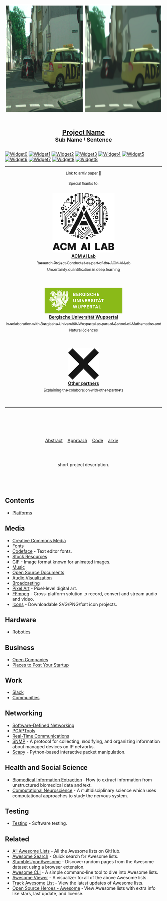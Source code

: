 <div align="center">
	<img width="500" height="350" src="media/logo.png" alt="Project_Logo">
	<br>
	<br>
	<div>
		<h2>
			<a href="https://link">Project Name</a>
			<br>
			<sup>Sub Name / Sentence</sup>
		</h2>
	</div>
</div>  

[![Widget0](https://img.shields.io/badge/contributers-x-blue)](link)
[![Widget1](https://img.shields.io/badge/lead_developer-x-blue)](link)
[![Widget2](https://img.shields.io/badge/mentor-PD_Dr._Matthias_Rottmann-blue)](link)
[![Widget3](https://img.shields.io/badge/version-1.0-blue)](link)
[![Widget4](https://img.shields.io/badge/project_status-Active-blue)](link)
[![Widget5](https://img.shields.io/badge/last_update-January_2025-blue)](link)
[![Widget6](https://img.shields.io/badge/languages_used-Python,_C++-green)](link)
[![Widget7](https://img.shields.io/badge/lines_of_code-1000-green)](link)
[![Widget8](https://img.shields.io/badge/build_size-500_kb-green)](link)
[![Widget8](https://img.shields.io/badge/GitHub_Stars-⭐_20+-gray)](link)

<div align="center">	
	<hr>
	<p>
		<p>
			<sup>
				<a href="https://link">Link to arXiv paper 📖</a>
			</sup>
		</p>
		<sup>Special thanks to:</sup>
		<br>
		<br>
		<a href="link acm ai lab">
			<div>
				<img width="200" src="media/ACM_AI_Lab_Logo_Black.png" alt="ACM AI Lab - Logo">
    			</div>
			<b>ACM AI Lab</b>
			<div>
				<sub>Research Project Conducted as part of the ACM AI Lab</sub><br>
				<sub>Uncertainty quantification in deep learning</sub>
			</div>
		</a>
		<br>
		<br>
		<br>
		<a href="https://link uni wuppertal">
			<div>
				<img src="media/BUW_Logo.jpg" width="250" alt="Bergische Universität Wuppertal - Logo">
			</div>
			<b>Bergische Universität Wuppertal</b>
			<div>
				<sub>In colaboration with Bergische Universität Wuppertal as part of School of Mathematics and Natural Sciences</sub>
			</div>
		</a>
    <br>
		<br>
		<br>
		<a href="link weitere partner">
			<div>
				<img src="media/missing.png" width="100" alt="weitere partner - Logo">
			</div>
			<b>Other partners</b>
			<div>
				<sub>Explaining the colaboration with other partnets </sub>
			</div>
		</a>
		<br>
		<br>
	</p>
	<hr>
	<br>
	<br>
	<br>
	<br>
</div>
<p align="center">
	<a href="link">Abstract</a>&nbsp;&nbsp;&nbsp;
	<a href="link">Approach</a>&nbsp;&nbsp;&nbsp;
	<a href="link">Code</a>&nbsp;&nbsp;&nbsp;
	<a href="link">arxiv</a>&nbsp;&nbsp;&nbsp;
</p>
<br>
<br>
<p align="center">
	short project description.
</p>
<br>
<br>
<br>

## Contents

- [Platforms](#platforms)

## Media

- [Creative Commons Media](https://github.com/shime/creative-commons-media#readme)
- [Fonts](https://github.com/brabadu/awesome-fonts#readme)
- [Codeface](https://github.com/chrissimpkins/codeface#readme) - Text editor fonts.
- [Stock Resources](https://github.com/neutraltone/awesome-stock-resources#readme)
- [GIF](https://github.com/davisonio/awesome-gif#readme) - Image format known for animated images.
- [Music](https://github.com/ciconia/awesome-music#readme)
- [Open Source Documents](https://github.com/44bits/awesome-opensource-documents#readme)
- [Audio Visualization](https://github.com/willianjusten/awesome-audio-visualization#readme)
- [Broadcasting](https://github.com/ebu/awesome-broadcasting#readme)
- [Pixel Art](https://github.com/Siilwyn/awesome-pixel-art#readme) - Pixel-level digital art.
- [FFmpeg](https://github.com/transitive-bullshit/awesome-ffmpeg#readme) - Cross-platform solution to record, convert and stream audio and video.
- [Icons](https://github.com/notlmn/awesome-icons#readme) - Downloadable SVG/PNG/font icon projects.


## Hardware

- [Robotics](https://github.com/Kiloreux/awesome-robotics#readme)


## Business

- [Open Companies](link)
- [Places to Post Your Startup](link)


## Work

- [Slack](link)
- [Communities](link)

## Networking

- [Software-Defined Networking](link)
- [PCAPTools](link)
- [Real-Time Communications](link)
- [SNMP](link) - A protocol for collecting, modifying, and organizing information about managed devices on IP networks.
- [Scapy](link) - Python-based interactive packet manipulation.

## Health and Social Science

- [Biomedical Information Extraction](link) - How to extract information from unstructured biomedical data and text.
- [Computational Neuroscience](link) - A multidisciplinary science which uses computational approaches to study the nervous system.

## Testing

- [Testing](link) - Software testing.


## Related

- [All Awesome Lists](link) - All the Awesome lists on GitHub.
- [Awesome Search](link) - Quick search for Awesome lists.
- [StumbleUponAwesome](link) - Discover random pages from the Awesome dataset using a browser extension.
- [Awesome CLI](link) - A simple command-line tool to dive into Awesome lists.
- [Awesome Viewer](link) - A visualizer for all of the above Awesome lists.
- [Track Awesome List](link) - View the latest updates of Awesome lists.
- [Open Source Heroes - Awesome](link) - View Awesome lists with extra info like stars, last update, and license.
